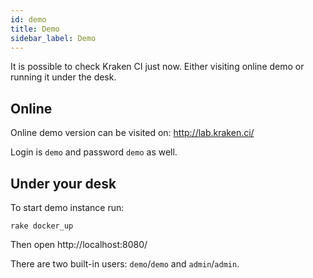 ```yaml
---
id: demo
title: Demo
sidebar_label: Demo
---
```


It is possible to check Kraken CI just now. Either visiting online demo
or running it under the desk.

## Online

Online demo version can be visited on: http://lab.kraken.ci/

Login is `demo` and password `demo` as well.

## Under your desk

To start demo instance run:

```console
rake docker_up
```

Then open http://localhost:8080/

There are two built-in users: `demo`/`demo` and `admin`/`admin`.
